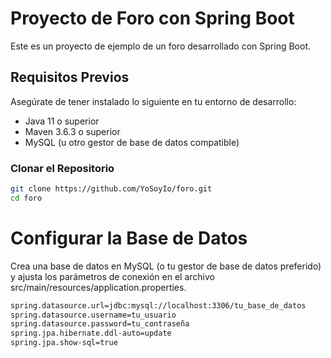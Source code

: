 # Proyecto de Foro con Spring Boot

Este es un proyecto de ejemplo de un foro desarrollado con Spring Boot.

## Requisitos Previos

Asegúrate de tener instalado lo siguiente en tu entorno de desarrollo:

- Java 11 o superior
- Maven 3.6.3 o superior
- MySQL (u otro gestor de base de datos compatible)

### Clonar el Repositorio

```bash
git clone https://github.com/YoSoyIo/foro.git
cd foro 
```
# Configurar la Base de Datos
Crea una base de datos en MySQL (o tu gestor de base de datos preferido) y ajusta los parámetros de conexión en el archivo src/main/resources/application.properties.

```bash
spring.datasource.url=jdbc:mysql://localhost:3306/tu_base_de_datos
spring.datasource.username=tu_usuario
spring.datasource.password=tu_contraseña
spring.jpa.hibernate.ddl-auto=update
spring.jpa.show-sql=true
```
